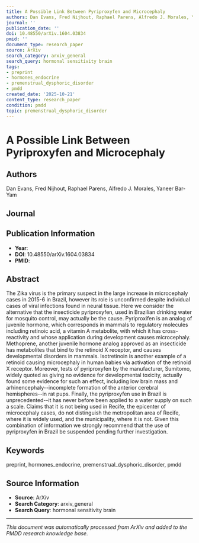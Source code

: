 ```yaml
---
title: A Possible Link Between Pyriproxyfen and Microcephaly
authors: Dan Evans, Fred Nijhout, Raphael Parens, Alfredo J. Morales, Yaneer Bar-Yam
journal: ''
publication_date: ''
doi: 10.48550/arXiv.1604.03834
pmid: ''
document_type: research_paper
source: ArXiv
search_category: arxiv_general
search_query: hormonal sensitivity brain
tags:
- preprint
- hormones_endocrine
- premenstrual_dysphoric_disorder
- pmdd
created_date: '2025-10-21'
content_type: research_paper
condition: pmdd
topic: premenstrual_dysphoric_disorder
---
```


# A Possible Link Between Pyriproxyfen and Microcephaly

## Authors
Dan Evans, Fred Nijhout, Raphael Parens, Alfredo J. Morales, Yaneer Bar-Yam

## Journal


## Publication Information
- **Year**: 
- **DOI**: 10.48550/arXiv.1604.03834
- **PMID**: 

## Abstract
The Zika virus is the primary suspect in the large increase in microcephaly cases in 2015-6 in Brazil, however its role is unconfirmed despite individual cases of viral infections found in neural tissue. Here we consider the alternative that the insecticide pyriproxyfen, used in Brazilian drinking water for mosquito control, may actually be the cause. Pyriproxifen is an analog of juvenile hormone, which corresponds in mammals to regulatory molecules including retinoic acid, a vitamin A metabolite, with which it has cross-reactivity and whose application during development causes microcephaly. Methoprene, another juvenile hormone analog approved as an insecticide has metabolites that bind to the retinoid X receptor, and causes developmental disorders in mammals. Isotretinoin is another example of a retinoid causing microcephaly in human babies via activation of the retinoid X receptor. Moreover, tests of pyriproxyfen by the manufacturer, Sumitomo, widely quoted as giving no evidence for developmental toxicity, actually found some evidence for such an effect, including low brain mass and arhinencephaly--incomplete formation of the anterior cerebral hemispheres--in rat pups. Finally, the pyriproxyfen use in Brazil is unprecedented--it has never before been applied to a water supply on such a scale. Claims that it is not being used in Recife, the epicenter of microcephaly cases, do not distinguish the metropolitan area of Recife, where it is widely used, and the municipality, where it is not. Given this combination of information we strongly recommend that the use of pyriproxyfen in Brazil be suspended pending further investigation.

## Keywords
preprint, hormones_endocrine, premenstrual_dysphoric_disorder, pmdd

## Source Information
- **Source**: ArXiv
- **Search Category**: arxiv_general
- **Search Query**: hormonal sensitivity brain

---
*This document was automatically processed from ArXiv and added to the PMDD research knowledge base.*
